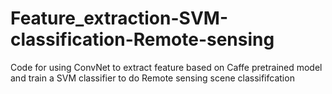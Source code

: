 # Feature_extraction-SVM-classification-Remote-sensing
Code for using ConvNet to extract feature based on Caffe pretrained model and train a SVM classifier to do Remote sensing scene classififcation
